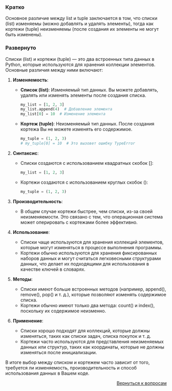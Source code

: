 ### Кратко

Основное различие между list и tuple заключается в том, что списки (list) изменяемы (можно добавлять и удалять элементы), тогда как кортежи (tuple) неизменяемы (после создания их элементы не могут быть изменены).

### Развернуто

Списки (list) и кортежи (tuple) — это два встроенных типа данных в Python, которые используются для хранения коллекции элементов. Основные различия между ними включают:

1. **Изменяемость**:

    - **Список (list)**: Изменяемый тип данных. Вы можете добавлять, удалять или изменять элементы после создания списка.

        ```python
        my_list = [1, 2, 3]
        my_list.append(4)  # Добавление элемента
        my_list[0] = 10  # Изменение элемента
        ```

    - **Кортеж (tuple)**: Неизменяемый тип данных. После создания кортежа Вы не можете изменять его содержимое.

        ```python
        my_tuple = (1, 2, 3)
        # my_tuple[0] = 10  # Это вызовет ошибку TypeError
        ```

2. **Синтаксис**:

    - Списки создаются с использованием квадратных скобок []:

        ```python
        my_list = [1, 2, 3]
        ```

    - Кортежи создаются с использованием круглых скобок ():

        ```python
        my_tuple = (1, 2, 3)
        ```

3. **Производительность**:

    - В общем случае кортежи быстрее, чем списки, из-за своей неизменяемости. Это связано с тем, что операционная система может оперировать с кортежами более эффективно.

4. **Использование**:

    - Списки чаще используются для хранения коллекций элементов, которые могут изменяться в процессе выполнения программы.
    - Кортежи обычно используются для хранения фиксированных наборов данных и могут считаться легковесными структурами данных, что делает их подходящими для использования в качестве ключей в словарях.

5. **Методы**:

    - Списки имеют больше встроенных методов (например, append(), remove(), pop() и т. д.), которые позволяют изменять содержимое списка.
    - Кортежи обычно имеют только два метода: count() и index(), поскольку их содержимое неизменно.

6. **Применение**:

    - Списки хорошо подходят для коллекций, которые должны изменяться, таких как списки задач, списка покупок и т. д.
    - Кортежи часто используются для представления неизменяемых данных или структур, таких как координаты, которые не должны изменяться после инициализации.

В итоге выбор между списком и кортежем часто зависит от того, требуется ли изменяемость, производительность и способ использования данных в Вашем коде.

<div align="right">

[Вернуться к вопросам](../Вопросы.md)

</div>
